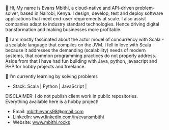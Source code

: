 👋 Hi, My name is Evans Mbithi, a cloud-native and API-driven problem-solver, based in Nairobi, Kenya.
      I design, develop, test and deploy software applications that meet end-user requirements at scale. I also assist companies adapt to
      industry standard technologies. Hence driving digital transformation and making businesses more profitable. 
      
👀 I am mostly fascinated about the actor model of concurrency with Scala - a scalable language
      that compiles on the JVM. I fell in love with Scala because it addresses the demanding (scalability) needs
      of modern systems, that common programming practices do not properly address. Aside from that 
      I have had fun building with Java, python, javascript and PHP for hobby projects and freelance. 
      
🌱 I’m currently learning by solving problems</br>

- Stack: Scala | Python | JavaScript |

DISCLAIMER: I do not publish client work in public repositories. </br>
            Everything available here is a hobby project! </br>

<!-- 💞️ I’m looking to collaborate on ... -->
- Email: mbithievans98@gmail.com
- LinkedIn: www.linkedin.com/in/evansmbithi
- Website: www.mbithi.rocks

<!---
evansmbithi/evansmbithi is a ✨ special ✨ repository because its `README.md` (this file) appears on your GitHub profile.
You can click the Preview link to take a look at your changes.
--->
